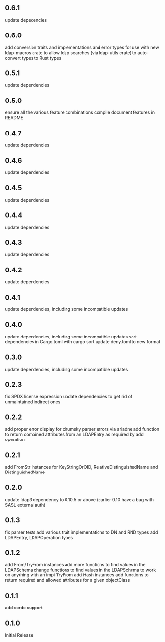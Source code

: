 ## 0.6.1

update depedencies

## 0.6.0

add conversion traits and implementations and error types for use with new
ldap-macros crate to allow ldap searches (via ldap-utils crate) to auto-convert
types to Rust types

## 0.5.1

update dependencies

## 0.5.0

ensure all the various feature combinations compile
document features in README

## 0.4.7

update dependencies

## 0.4.6

update dependencies

## 0.4.5

update dependencies

## 0.4.4

update dependencies

## 0.4.3

update dependencies

## 0.4.2

update dependencies

## 0.4.1

update dependencies, including some incompatible updates

## 0.4.0

update dependencies, including some incompatible updates
sort dependencies in Cargo.toml with cargo sort
update deny.toml to new format

## 0.3.0

update dependencies, including some incompatible updates

## 0.2.3

fix SPDX license expression
update dependencies to get rid of unmaintained indirect ones

## 0.2.2

add proper error display for chumsky parser errors via ariadne
add function to return combined attributes from an LDAPEntry as required by add operation

## 0.2.1

add FromStr instances for KeyStringOrOID, RelativeDistinguishedName and DistinguishedName

## 0.2.0

update ldap3 dependency to 0.10.5 or above (earlier 0.10 have a bug with SASL external auth)

## 0.1.3

fix parser tests
add various trait implementations to DN and RND types
add LDAPEntry, LDAPOperation types

## 0.1.2

add From/TryFrom instances
add more functions to find values in the LDAPSchema
change functions to find values in the LDAPSchema to work on anything with an impl TryFrom<KeyStringOrOID>
add Hash instances
add functions to return required and allowed attributes for a given objectClass

## 0.1.1

add serde support

## 0.1.0

Initial Release

